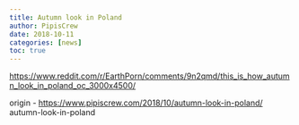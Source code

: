 ```yaml
---
title: Autumn look in Poland
author: PipisCrew
date: 2018-10-11
categories: [news]
toc: true
---
```


https://www.reddit.com/r/EarthPorn/comments/9n2qmd/this_is_how_autumn_look_in_poland_oc_3000x4500/

origin - https://www.pipiscrew.com/2018/10/autumn-look-in-poland/ autumn-look-in-poland